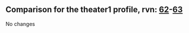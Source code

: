 ## Comparison for the theater1 profile, rvn: [62](https://github.com/PRO100KatYT/FortniteProfileRevisions/tree/main/profiles/theater1/62%20theater1.json)-[63](https://github.com/PRO100KatYT/FortniteProfileRevisions/tree/main/profiles/theater1/63%20theater1.json)

No changes
